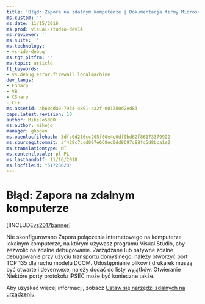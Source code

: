 ```yaml
---
title: 'Błąd: Zapora na zdalnym komputerze | Dokumentacja firmy Microsoft'
ms.custom: ''
ms.date: 11/15/2016
ms.prod: visual-studio-dev14
ms.reviewer: ''
ms.suite: ''
ms.technology:
- vs-ide-debug
ms.tgt_pltfrm: ''
ms.topic: article
f1_keywords:
- vs.debug.error.firewall.localmachine
dev_langs:
- FSharp
- VB
- CSharp
- C++
ms.assetid: ab60dda9-7934-4891-aa2f-001380d2ed83
caps.latest.revision: 10
author: MikeJo5000
ms.author: mikejo
manager: ghogen
ms.openlocfilehash: 3dfc0d216cc205f00e4c0df0bd62f86173379922
ms.sourcegitcommit: af428c7ccd007e668ec0dd8697c88fc5d8bca1e2
ms.translationtype: MT
ms.contentlocale: pl-PL
ms.lasthandoff: 11/16/2018
ms.locfileid: "51728623"
---
```

# <a name="error-firewall-on-local-machine"></a>Błąd: Zapora na zdalnym komputerze
[!INCLUDE[vs2017banner](../includes/vs2017banner.md)]

Nie skonfigurowano Zapora połączenia internetowego na komputerze lokalnym komputerze, na którym używasz programu Visual Studio, aby zezwolić na zdalne debugowanie. Zarządzane lub natywne zdalne debugowanie przy użyciu transportu domyślnego, należy otworzyć port TCP 135 dla ruchu modelu DCOM. Udostępnianie plików i drukarek muszą być otwarte i devenv.exe, należy dodać do listy wyjątków. Otwieranie Niektóre porty protokołu IPSEC może być konieczne także.  
  
 Aby uzyskać więcej informacji, zobacz [Ustaw się narzędzi zdalnych na urządzeniu](http://msdn.microsoft.com/library/90f45630-0d26-4698-8c1f-63f85a12db9c).



